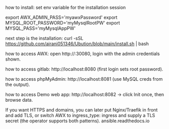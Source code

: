how to install:
set env variable for the installation session

export AWX_ADMIN_PASS='myawxPassword'
export MYSQL_ROOT_PASSWORD='myMysqlRootPW'
export MYSQL_PASS='myMysqlAppPW'

next step is the installation:
        curl -sSL https://github.com/airani051346/Ubution/blob/main/install.sh | bash



how to access AWX:
       open http://<your-host-ip>:30080, login with the admin credentials shown.

how to access gitlab:
        http://localhost:8080 (first login sets root password).

how to access phpMyAdmin: 
        http://localhost:8081 (use MySQL creds from the output).

how to access Demo web app: 
        http://localhost:8082 → click Init once, then browse data.


If you want HTTPS and domains, you can later put Nginx/Traefik in front and add TLS, or switch AWX to ingress_type: ingress and supply a TLS secret (the operator supports both patterns). 
ansible.readthedocs.io
